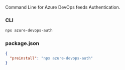 Command Line for Azure DevOps feeds Authentication.

### CLI

```bash
npx azure-devops-auth
```

### package.json

```json
{
  "preinstall": "npx azure-devops-auth"
}
```
